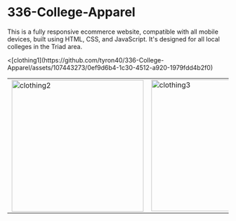 # 336-College-Apparel
This is a fully responsive ecommerce website, compatible with all mobile devices, built using HTML, CSS, and JavaScript. It's designed for all local colleges in the Triad area.

<table>
  <tr>
    <[clothing1](https://github.com/tyron40/336-College-Apparel/assets/107443273/0ef9d6b4-1c30-4512-a920-1979fdd4b2f0)
    <td style="padding: 0 10px;"><img src="![clothing2](https://github.com/tyron40/336-College-Apparel/assets/107443273/a11bbe7f-c14e-41da-b09d-5becaa0b318f)" alt="clothing2" width="300"></td>
    <td><img src="![clothing3](https://github.com/tyron40/336-College-Apparel/assets/107443273/0661eaa5-226b-412a-90da-44b2472d0e44)" alt="clothing3" width="300"></td>
  </tr>
</table>



